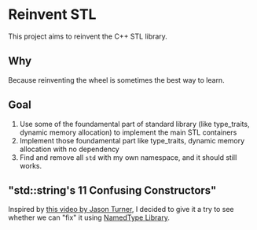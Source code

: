 # Reinvent STL
This project aims to reinvent the C++ STL library.

## Why
Because reinventing the wheel is sometimes the best way to learn.

## Goal
1. Use some of the foundamental part of standard library (like type_traits, dynamic memory allocation) to implement the main STL containers
2. Implement those foundamental part like type_traits, dynamic memory allocation with no dependency
3. Find and remove all `std` with my own namespace, and it should still works.

## "std::string's 11 Confusing Constructors"
Inspired by [this video by Jason Turner](https://youtu.be/3MOw1a9B7kc), I decided to give it a try to see whether we can "fix" it
using [NamedType Library](https://github.com/joboccara/NamedType).


